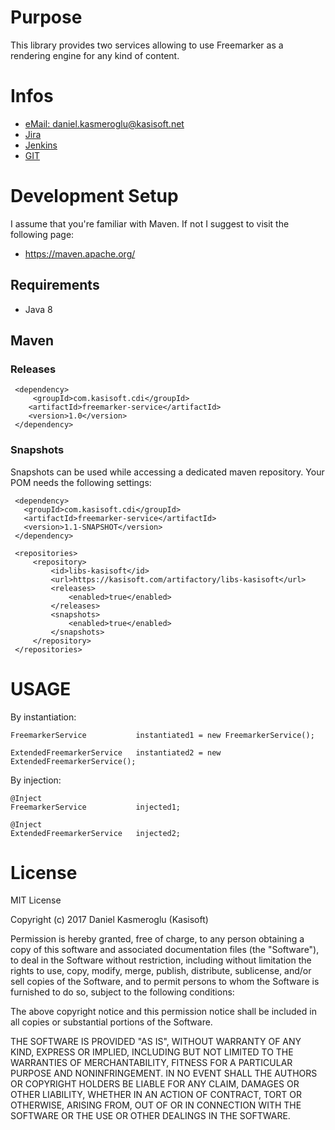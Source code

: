 # Purpose

This library provides two services allowing to use Freemarker as a rendering engine for any kind
of content.


# Infos

* [eMail: daniel.kasmeroglu@kasisoft.net](mailto:daniel.kasmeroglu@kasisoft.net)
* [Jira](https://kasisoft.com/jira/projects/CDIFM)
* [Jenkins](https://kasisoft.com/jenkins/job/cdi.com.kasisoft.cdi.freemarker-service)
* [GIT](https://kasisoft.com/bitbucket/projects/CDI/repos/freemarker-service)


# Development Setup

I assume that you're familiar with Maven. If not I suggest to visit the following page:

* https://maven.apache.org/


## Requirements

* Java 8


## Maven

### Releases

     <dependency>
         <groupId>com.kasisoft.cdi</groupId>
        <artifactId>freemarker-service</artifactId>
        <version>1.0</version>
     </dependency>


### Snapshots

Snapshots can be used while accessing a dedicated maven repository. Your POM needs the following settings:

     <dependency>
       <groupId>com.kasisoft.cdi</groupId>
       <artifactId>freemarker-service</artifactId>
       <version>1.1-SNAPSHOT</version>
     </dependency>
     
     <repositories>
         <repository>
             <id>libs-kasisoft</id>
             <url>https://kasisoft.com/artifactory/libs-kasisoft</url>
             <releases>
                 <enabled>true</enabled>
             </releases>
             <snapshots>
                 <enabled>true</enabled>
             </snapshots>
         </repository>
     </repositories>
     
     
USAGE
=====

By instantiation:


    FreemarkerService           instantiated1 = new FreemarkerService();
    
    ExtendedFreemarkerService   instantiated2 = new ExtendedFreemarkerService();
    
By injection:

    @Inject
    FreemarkerService           injected1;
    
    @Inject
    ExtendedFreemarkerService   injected2;



# License

MIT License

Copyright (c) 2017 Daniel Kasmeroglu (Kasisoft)

Permission is hereby granted, free of charge, to any person obtaining a copy
of this software and associated documentation files (the "Software"), to deal
in the Software without restriction, including without limitation the rights
to use, copy, modify, merge, publish, distribute, sublicense, and/or sell
copies of the Software, and to permit persons to whom the Software is
furnished to do so, subject to the following conditions:

The above copyright notice and this permission notice shall be included in all
copies or substantial portions of the Software.

THE SOFTWARE IS PROVIDED "AS IS", WITHOUT WARRANTY OF ANY KIND, EXPRESS OR
IMPLIED, INCLUDING BUT NOT LIMITED TO THE WARRANTIES OF MERCHANTABILITY,
FITNESS FOR A PARTICULAR PURPOSE AND NONINFRINGEMENT. IN NO EVENT SHALL THE
AUTHORS OR COPYRIGHT HOLDERS BE LIABLE FOR ANY CLAIM, DAMAGES OR OTHER
LIABILITY, WHETHER IN AN ACTION OF CONTRACT, TORT OR OTHERWISE, ARISING FROM,
OUT OF OR IN CONNECTION WITH THE SOFTWARE OR THE USE OR OTHER DEALINGS IN THE
SOFTWARE.
